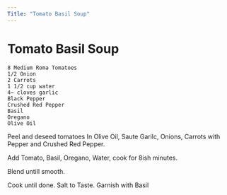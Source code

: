 ```yaml
---
Title: "Tomato Basil Soup"
---
```

Tomato Basil Soup
=====================

    8 Medium Roma Tomatoes
    1/2 Onion
    2 Carrots
    1 1/2 cup water
    4~ cloves garlic
    Black Pepper
    Crushed Red Pepper
    Basil
    Oregano
    Olive Oil

  Peel and deseed tomatoes
  In Olive Oil, Saute Garilc, Onions, Carrots with Pepper and Crushed Red Pepper.
  
  Add Tomato, Basil, Oregano, Water, cook for 8ish minutes.
  
  Blend untill smooth.
  
  Cook until done. Salt to Taste. Garnish with Basil
  
